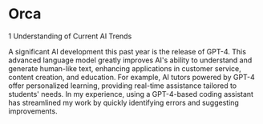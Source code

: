 # Orca
1 Understanding of Current AI Trends

A significant AI development this past year is the release of GPT-4. This advanced language model greatly improves AI's ability to understand and generate human-like text, enhancing applications in customer service, content creation, and education.
For example, AI tutors powered by GPT-4 offer personalized learning, providing real-time assistance tailored to students' needs. In my experience, using a GPT-4-based coding assistant has streamlined my work by quickly identifying errors and suggesting improvements.
